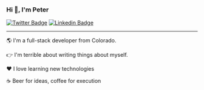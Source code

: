 ### Hi 👋, I'm Peter

[![Twitter Badge](https://img.shields.io/badge/-PTRFRLL-1ca0f1?style=flat-square&logo=twitter&logoColor=white&link=https://twitter.com/PTRFRLL)](https://twitter.com/PTRFRLL)
[![Linkedin Badge](https://img.shields.io/badge/-LinkedIn-blue?style=flat-square&logo=Linkedin&logoColor=white&link=https://www.linkedin.com/in/pfiorella)](https://www.linkedin.com/in/pfiorella/)

---

🌎 I'm a full-stack developer from Colorado.

👉 I'm terrible about writing things about myself.

❤️ I love learning new technologies

☕️ Beer for ideas, coffee for execution
